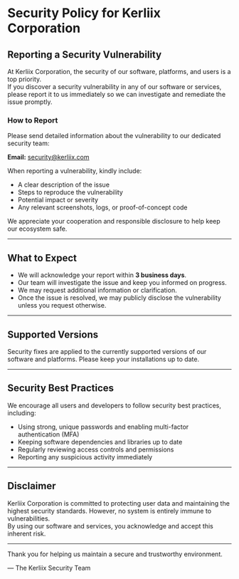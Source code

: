 # Security Policy for Kerliix Corporation

## Reporting a Security Vulnerability

At Kerliix Corporation, the security of our software, platforms, and users is a top priority.  
If you discover a security vulnerability in any of our software or services, please report it to us immediately so we can investigate and remediate the issue promptly.

### How to Report

Please send detailed information about the vulnerability to our dedicated security team:

**Email:** security@kerliix.com

When reporting a vulnerability, kindly include:

- A clear description of the issue  
- Steps to reproduce the vulnerability  
- Potential impact or severity  
- Any relevant screenshots, logs, or proof-of-concept code

We appreciate your cooperation and responsible disclosure to help keep our ecosystem safe.

---

## What to Expect

- We will acknowledge your report within **3 business days**.  
- Our team will investigate the issue and keep you informed on progress.  
- We may request additional information or clarification.  
- Once the issue is resolved, we may publicly disclose the vulnerability unless you request otherwise.

---

## Supported Versions

Security fixes are applied to the currently supported versions of our software and platforms. Please keep your installations up to date.

---

## Security Best Practices

We encourage all users and developers to follow security best practices, including:

- Using strong, unique passwords and enabling multi-factor authentication (MFA)  
- Keeping software dependencies and libraries up to date  
- Regularly reviewing access controls and permissions  
- Reporting any suspicious activity immediately

---

## Disclaimer

Kerliix Corporation is committed to protecting user data and maintaining the highest security standards. However, no system is entirely immune to vulnerabilities.  
By using our software and services, you acknowledge and accept this inherent risk.

---

Thank you for helping us maintain a secure and trustworthy environment.

— The Kerliix Security Team
